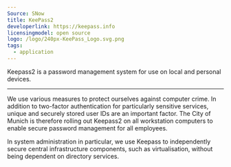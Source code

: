 ```yaml
---
Source: SNow
title: KeePass2
developerlink: https://keepass.info
licensingmodel: open source
logo: /logo/240px-KeePass_Logo.svg.png
tags:
  - application
---
```


Keepass2 is a password management system for use on local and personal devices.

---

We use various measures to protect ourselves against computer crime.
In addition to two-factor authentication for particularly sensitive services, unique and securely stored user IDs are an important factor.
The City of Munich is therefore rolling out Keepass2 on all workstation computers to enable secure password management for all employees.

In system administration in particular, we use Keepass to independently secure central infrastructure components, such as virtualisation, without being dependent on directory services.
